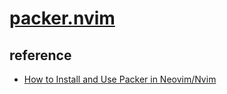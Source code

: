 # [packer.nvim](https://github.com/wbthomason/packer.nvim)

## reference

- [How to Install and Use Packer in Neovim/Nvim](https://linovox.com/install-and-use-packer-in-neovim/)
